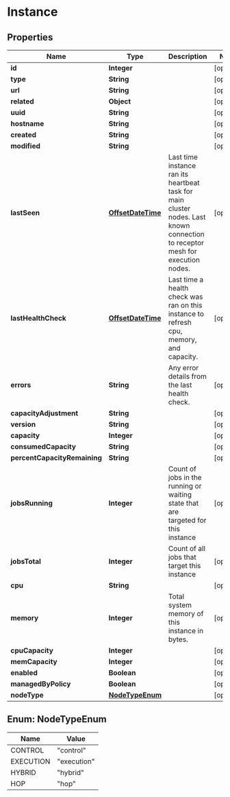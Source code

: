 # Instance

## Properties
Name | Type | Description | Notes
------------ | ------------- | ------------- | -------------
**id** | **Integer** |  |  [optional]
**type** | **String** |  |  [optional]
**url** | **String** |  |  [optional]
**related** | **Object** |  |  [optional]
**uuid** | **String** |  |  [optional]
**hostname** | **String** |  |  [optional]
**created** | **String** |  |  [optional]
**modified** | **String** |  |  [optional]
**lastSeen** | [**OffsetDateTime**](OffsetDateTime.md) | Last time instance ran its heartbeat task for main cluster nodes. Last known connection to receptor mesh for execution nodes. |  [optional]
**lastHealthCheck** | [**OffsetDateTime**](OffsetDateTime.md) | Last time a health check was ran on this instance to refresh cpu, memory, and capacity. |  [optional]
**errors** | **String** | Any error details from the last health check. |  [optional]
**capacityAdjustment** | **String** |  |  [optional]
**version** | **String** |  |  [optional]
**capacity** | **Integer** |  |  [optional]
**consumedCapacity** | **String** |  |  [optional]
**percentCapacityRemaining** | **String** |  |  [optional]
**jobsRunning** | **Integer** | Count of jobs in the running or waiting state that are targeted for this instance |  [optional]
**jobsTotal** | **Integer** | Count of all jobs that target this instance |  [optional]
**cpu** | **String** |  |  [optional]
**memory** | **Integer** | Total system memory of this instance in bytes. |  [optional]
**cpuCapacity** | **Integer** |  |  [optional]
**memCapacity** | **Integer** |  |  [optional]
**enabled** | **Boolean** |  |  [optional]
**managedByPolicy** | **Boolean** |  |  [optional]
**nodeType** | [**NodeTypeEnum**](#NodeTypeEnum) |  |  [optional]

<a name="NodeTypeEnum"></a>
## Enum: NodeTypeEnum
Name | Value
---- | -----
CONTROL | &quot;control&quot;
EXECUTION | &quot;execution&quot;
HYBRID | &quot;hybrid&quot;
HOP | &quot;hop&quot;

